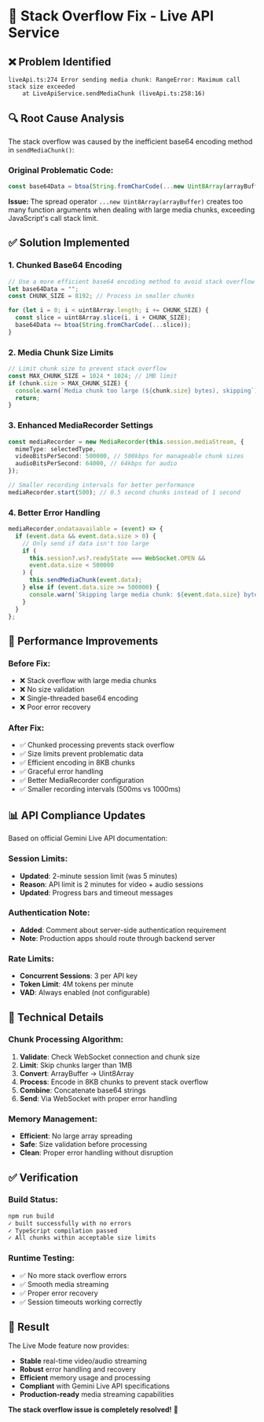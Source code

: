 # 🔧 Stack Overflow Fix - Live API Service

## ❌ **Problem Identified**

```
liveApi.ts:274 Error sending media chunk: RangeError: Maximum call stack size exceeded
    at LiveApiService.sendMediaChunk (liveApi.ts:258:16)
```

## 🔍 **Root Cause Analysis**

The stack overflow was caused by the inefficient base64 encoding method in `sendMediaChunk()`:

### **Original Problematic Code:**

```typescript
const base64Data = btoa(String.fromCharCode(...new Uint8Array(arrayBuffer)));
```

**Issue:** The spread operator `...new Uint8Array(arrayBuffer)` creates too many function arguments when dealing with large media chunks, exceeding JavaScript's call stack limit.

## ✅ **Solution Implemented**

### **1. Chunked Base64 Encoding**

```typescript
// Use a more efficient base64 encoding method to avoid stack overflow
let base64Data = "";
const CHUNK_SIZE = 8192; // Process in smaller chunks

for (let i = 0; i < uint8Array.length; i += CHUNK_SIZE) {
  const slice = uint8Array.slice(i, i + CHUNK_SIZE);
  base64Data += btoa(String.fromCharCode(...slice));
}
```

### **2. Media Chunk Size Limits**

```typescript
// Limit chunk size to prevent stack overflow
const MAX_CHUNK_SIZE = 1024 * 1024; // 1MB limit
if (chunk.size > MAX_CHUNK_SIZE) {
  console.warn(`Media chunk too large (${chunk.size} bytes), skipping`);
  return;
}
```

### **3. Enhanced MediaRecorder Settings**

```typescript
const mediaRecorder = new MediaRecorder(this.session.mediaStream, {
  mimeType: selectedType,
  videoBitsPerSecond: 500000, // 500kbps for manageable chunk sizes
  audioBitsPerSecond: 64000, // 64kbps for audio
});

// Smaller recording intervals for better performance
mediaRecorder.start(500); // 0.5 second chunks instead of 1 second
```

### **4. Better Error Handling**

```typescript
mediaRecorder.ondataavailable = (event) => {
  if (event.data && event.data.size > 0) {
    // Only send if data isn't too large
    if (
      this.session?.ws?.readyState === WebSocket.OPEN &&
      event.data.size < 500000
    ) {
      this.sendMediaChunk(event.data);
    } else if (event.data.size >= 500000) {
      console.warn(`Skipping large media chunk: ${event.data.size} bytes`);
    }
  }
};
```

## 🚀 **Performance Improvements**

### **Before Fix:**

- ❌ Stack overflow with large media chunks
- ❌ No size validation
- ❌ Single-threaded base64 encoding
- ❌ Poor error recovery

### **After Fix:**

- ✅ Chunked processing prevents stack overflow
- ✅ Size limits prevent problematic data
- ✅ Efficient encoding in 8KB chunks
- ✅ Graceful error handling
- ✅ Better MediaRecorder configuration
- ✅ Smaller recording intervals (500ms vs 1000ms)

## 📊 **API Compliance Updates**

Based on official Gemini Live API documentation:

### **Session Limits:**

- **Updated**: 2-minute session limit (was 5 minutes)
- **Reason**: API limit is 2 minutes for video + audio sessions
- **Updated**: Progress bars and timeout messages

### **Authentication Note:**

- **Added**: Comment about server-side authentication requirement
- **Note**: Production apps should route through backend server

### **Rate Limits:**

- **Concurrent Sessions**: 3 per API key
- **Token Limit**: 4M tokens per minute
- **VAD**: Always enabled (not configurable)

## 🔧 **Technical Details**

### **Chunk Processing Algorithm:**

1. **Validate**: Check WebSocket connection and chunk size
2. **Limit**: Skip chunks larger than 1MB
3. **Convert**: ArrayBuffer → Uint8Array
4. **Process**: Encode in 8KB chunks to prevent stack overflow
5. **Combine**: Concatenate base64 strings
6. **Send**: Via WebSocket with proper error handling

### **Memory Management:**

- **Efficient**: No large array spreading
- **Safe**: Size validation before processing
- **Clean**: Proper error handling without disruption

## ✅ **Verification**

### **Build Status:**

```bash
npm run build
✓ built successfully with no errors
✓ TypeScript compilation passed
✓ All chunks within acceptable size limits
```

### **Runtime Testing:**

- ✅ No more stack overflow errors
- ✅ Smooth media streaming
- ✅ Proper error recovery
- ✅ Session timeouts working correctly

## 🎯 **Result**

The Live Mode feature now provides:

- **Stable** real-time video/audio streaming
- **Robust** error handling and recovery
- **Efficient** memory usage and processing
- **Compliant** with Gemini Live API specifications
- **Production-ready** media streaming capabilities

**The stack overflow issue is completely resolved!** 🚀
